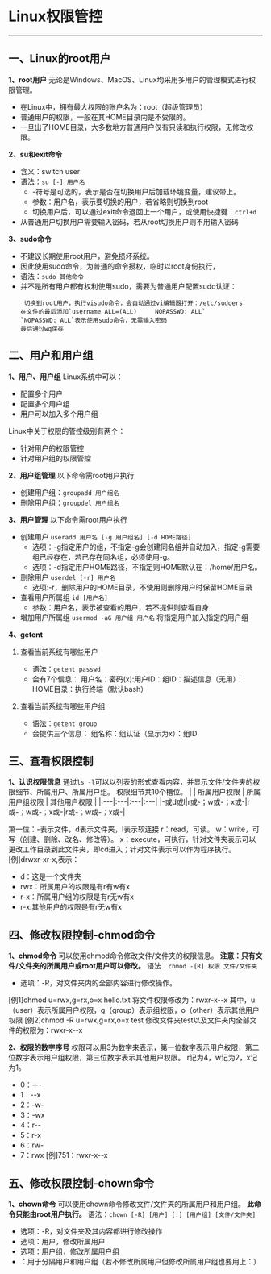# Linux权限管控
***
## 一、Linux的root用户
**1、root用户**
无论是Windows、MacOS、Linux均采用多用户的管理模式进行权限管理。
+ 在Linux中，拥有最大权限的账户名为：root（超级管理员）
+ 普通用户的权限，一般在其HOME目录内是不受限的。
+ 一旦出了HOME目录，大多数地方普通用户仅有只读和执行权限，无修改权限。

**2、su和exit命令**
+ 含义：switch user
+ 语法：`su [-] 用户名`
   + -符号是可选的，表示是否在切换用户后加载环境变量，建议带上。
   + 参数：用户名，表示要切换的用户，若省略则切换到root
   + 切换用户后，可以通过exit命令退回上一个用户，或使用快捷键：`ctrl+d`
+ 从普通用户切换用户需要输入密码，若从root切换用户则不用输入密码

**3、sudo命令**
+ 不建议长期使用root用户，避免损坏系统。
+ 因此使用sudo命令，为普通的命令授权，临时以root身份执行，
+ 语法：`sudo 其他命令`
+ 并不是所有用户都有权利使用sudo，需要为普通用户配置sudo认证：
  ```
   切换到root用户，执行visudo命令，会自动通过vi编辑器打开：/etc/sudoers
  在文件的最后添加`username ALL=(ALL)     NOPASSWD: ALL`
  `NOPASSWD: ALL`表示使用sudo命令，无需输入密码
  最后通过wq保存
  ```  

## 二、用户和用户组
**1、用户、用户组**
Linux系统中可以：
+ 配置多个用户
+ 配置多个用户组
+ 用户可以加入多个用户组

Linux中关于权限的管控级别有两个：
+ 针对用户的权限管控
+ 针对用户组的权限管控

**2、用户组管理**
以下命令需root用户执行
+ 创建用户组：`groupadd 用户组名`
+ 删除用户组：`groupdel 用户组名`

**3、用户管理**
以下命令需root用户执行
+ 创建用户
  `useradd 用户名 [-g 用户组名] [-d HOME路径]`
  + 选项：-g指定用户的组，不指定-g会创建同名组并自动加入，指定-g需要组已经存在，若已存在同名组，必须使用-g。
  + 选项：-d指定用户HOME路径，不指定则HOME默认在：/home/用户名。
+ 删除用户
  `userdel [-r] 用户名`
  + 选项:-r，删除用户的HOME目录，不使用则删除用户时保留HOME目录
+ 查看用户所属组
  `id [用户名]`
  + 参数：用户名，表示被查看的用户，若不提供则查看自身
+ 增加用户所属组
  `usermod -aG 用户组 用户名`
  将指定用户加入指定的用户组

**4、getent**
1. 查看当前系统有哪些用户
   + 语法：`getent passwd`
   + 会有7个信息：
     用户名：密码(x):用户ID：组ID：描述信息（无用）：HOME目录：执行终端（默认bash）

2. 查看当前系统有哪些用户组
   + 语法：`getent group`
   + 会提供三个信息：
     组名称：组认证（显示为x）：组ID


## 三、查看权限控制
**1、认识权限信息**
通过`ls -l`可以以列表的形式查看内容，并显示文件/文件夹的权限细节、所属用户、所属用户组。
权限细节共10个槽位。
|  | 所属用户权限 | 所属用户组权限 | 其他用户权限 |
|:---|:---|:---|:---|
|-或d或l|r或-；w或-；x或-|r或-；w或-；x或-|r或-；w或-；x或-|  

第一位：-表示文件，d表示文件夹，l表示软连接
r：read，可读。
w：write，可写（创建、删除、改名、修改等）。
x：execute，可执行，针对文件夹表示可以更改工作目录到此文件夹，即cd进入；针对文件表示可以作为程序执行。
[例]drwxr-xr-x,表示：
+ d：这是一个文件夹
+ rwx：所属用户的权限是有r有w有x
+ r-x：所属用户组的权限是有r无w有x
+ r-x:其他用户的权限是有r无w有x

## 四、修改权限控制-chmod命令
**1、chmod命令**
可以使用chmod命令修改文件/文件夹的权限信息。
**注意：只有文件/文件夹的所属用户或root用户可以修改。**
语法：`chmod -[R] 权限 文件/文件夹`
+ 选项：-R，对文件夹内的全部内容进行修改操作。

[例1]chmod u=rwx,g=rx,o=x hello.txt
     将文件权限修改为：rwxr-x--x
     其中，u（user）表示所属用户权限，g（group）表示组权限，o（other）表示其他用户权限
[例2]chmod -R u=rwx,g=rx,o=x test
     修改文件夹test以及文件夹内全部文件的权限为：rwxr-x--x

**2、权限的数字序号**
权限可以用3为数字来表示，第一位数字表示用户权限，第二位数字表示用户组权限，第三位数字表示其他用户权限。
r记为4，w记为2，x记为1。
+ 0：---
+ 1：--x
+ 2：-w-
+ 3：-wx
+ 4：r--
+ 5：r-x
+ 6：rw-
+ 7：rwx
[例]751：rwxr-x--x

## 五、修改权限控制-chown命令
**1、chown命令**
可以使用chown命令修改文件/文件夹的所属用户和用户组。
**此命令只能由root用户执行。**
语法：`chown [-R] [用户] [:] [用户组] [文件/文件夹]`
+ 选项：-R，对文件夹及其内容都进行修改操作
+ 选项：用户，修改所属用户
+ 选项：用户组，修改所属用户组
+ ：用于分隔用户和用户组（若不修改所属用户但修改所属用户组也要用上：）
  